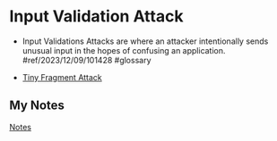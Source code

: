 # Input Validation Attack
- Input Validations Attacks are where an attacker intentionally sends unusual input in the hopes of confusing an application. #ref/2023/12/09/101428 #glossary 

- [Tiny Fragment Attack](tiny-fragment-attack.md)
## My Notes
[Notes](mynotes/input-validation-attack-notes.md)
